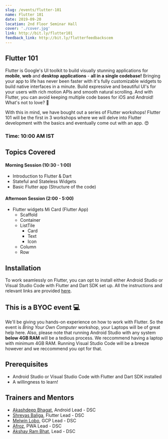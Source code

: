 ```yaml
---
slug: /events/flutter-101
name: Flutter 101
date: 2019-09-20
location: 2nd Floor Seminar Hall
cover: './cover.jpg'
link: http://bit.ly/flutter101
feedback_link: http://bit.ly/flutterfeedbackscem
---
```

## Flutter 101
Flutter is Google's UI toolkit to build visually stunning applications for **mobile**, **web** and **desktop applications** - **all in a single codebase!** Bringing your app to life has never been faster with it's fully customizable widgets to build native interfaces in a minute. Build expressive and beautiful UI's for your users with rich motion APIs and smooth natural scrolling. And with Flutter, you can avoid keeping multiple code bases for iOS and Android! What's not to love? 🤩

With this in mind, we have bought out a series of Flutter workshops! Flutter 101 will be the first in 3 workshops where we will delve into Flutter development with the basics and eventually come out with an app. 😍
### Time: 10:00 AM IST

## Topics Covered
####  Morning Session (10:30 - 1:00)
- Introduction to Flutter & Dart
- Stateful and Stateless Widgets
- Basic Flutter app (Structure of the code)

#### Afternoon Session (2:00 - 5:00)
- Flutter widgets
    Mi Card (Flutter App)
    - Scaffold
    - Container
    - ListTile
        - Card
        - Text
        - Icon
    - Column
    - Row


## Installation
To work seamlessly on Flutter, you can opt to install either Android Studio or Visual Studio Code with Flutter and Dart SDK set up. All the instructions and relevant links are provided [here](https://flutter.dev/docs/get-started/install).
## This is a BYOC event 💻
We'll be giving you hands-on experience on how to work with Flutter. So the event is *Bring Your Own Computer* workshop, your Laptops will be of great help here. Also, please note that running Android Studio with any system **below 4GB RAM** will be a tedious process. We reccommend having a laptop with minimum 4GB RAM. Running Visual Studio Code will be a breeze however and we reccommend you opt for that.


## Prerequisites
- Android Studio or Visual Studio Code with Flutter and Dart SDK installed
- A willingness to learn!

## Trainers and Mentors
- [Akashdeep Bhagat](https://github.com/akashdeepb), Android Lead - DSC
- [Shreyas Baliga](https://github.com/ShreyasBaliga), Flutter Lead - DSC
- [Melwin Lobo](https://github.com/melwinlobo18), GCP Lead - DSC
- [Afroz](https://github.com/coderhawk999), PWA Lead - DSC
- [Akshay Ram Bhat](https://github.com/akshayrb22), Lead - DSC
